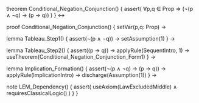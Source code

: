 theorem Conditional_Negation_Conjunction() {
  assert(
    ∀p,q ∈ Prop ⇒ (¬(p ∧ ¬q) → (p → q))
  )
} ↔

proof Conditional_Negation_Conjunction() {
  setVar(p,q: Prop) →
  
  lemma Tableau_Step1() {
    assert(¬(p ∧ ¬q)) →
    setAssumption(1)
  } →
  
  lemma Tableau_Step2() {
    assert((p → q)) →
    applyRule(SequentIntro, 1) →
    useTheorem(Conditional_Negation_Conjunction_Form1)
  } →
  
  lemma Implication_Formation() {
    assert(¬(p ∧ ¬q) → (p → q)) →
    applyRule(ImplicationIntro) →
    discharge(Assumption(1))
  } →
  
  note LEM_Dependency() {
    assert(
      useAxiom(LawExcludedMiddle) ∧
      requiresClassicalLogic()
    )
  }
}